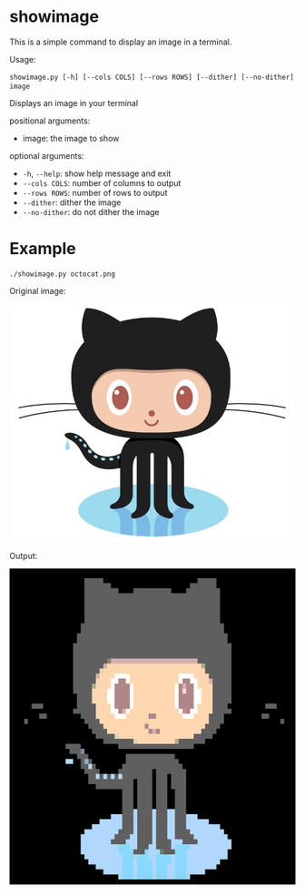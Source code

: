# showimage

This is a simple command to display an image in a terminal.

Usage:

    showimage.py [-h] [--cols COLS] [--rows ROWS] [--dither] [--no-dither] image

Displays an image in your terminal

positional arguments:

- image: the image to show

optional arguments:

- `-h`, `--help`: show help message and exit
- `--cols COLS`: number of columns to output
- `--rows ROWS`: number of rows to output
- `--dither`: dither the image
- `--no-dither`: do not dither the image

# Example

    ./showimage.py octocat.png

Original image:

![octocat](octocat_original.png)

Output:

![octocat](octocat_terminal.png)

